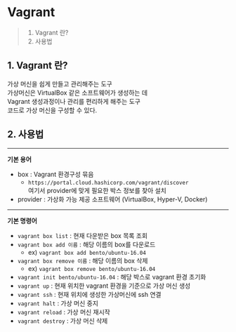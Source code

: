 # Vagrant

>1. Vagrant 란?
>2. 사용법


## 1. Vagrant 란?
가상 머신을 쉽게 만들고 관리해주는 도구  
가상머신은 VirtualBox 같은 소프트웨어가 생성하는 데  
Vagrant 생성과정이나 관리를 편리하게 해주는 도구  
코드로 가상 머신을 구성할 수 있다.

## 2. 사용법

---
**기본 용어**
- box : Vagrant 환경구성 묶음
  - `https://portal.cloud.hashicorp.com/vagrant/discover`   
    여기서 provider에 맞게 필요한 박스 정보를 찾아 설치
- provider : 가상화 가능 제공 소프트웨어 (VirtualBox, Hyper-V, Docker)

---
**기본 명령어**
- `vagrant box list` :  현재 다운받은 box 목록 조회
- `vagrant box add 이름` : 해당 이름의 box를 다운로드
  - ex)  `vagrant box add bento/ubuntu-16.04`
- `vagrant box remove 이름` : 해당 이름의 box 삭제
  - ex) `vagrant box remove bento/ubuntu-16.04`
- `vagrant init bento/ubuntu-16.04` : 해당 박스로 vagrant 환경 초기화
- `vagrant up` : 현재 위치한 vagrant 환경을 기준으로 가상 머신 생성
- `vagrant ssh` : 현재 위치에 생성한 가상머신에 ssh 연결
- `vagrant halt` :  가상 머신 중지
- `vagrant reload` : 가상 머신 재시작
- `vagrant destroy` : 가상 머신 삭제
